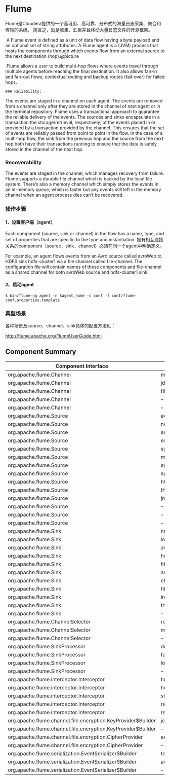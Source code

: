 # Flume

Flume是Cloudera提供的一个高可用、高可靠、分布式的海量日志采集、聚合和传输的系统。  简言之，就是收集、汇聚并且移动大量日志文件的开源框架。

​	A Flume event is defined as a unit of data flow having a byte payload and an optional set of string attributes. A Flume agent is a (JVM) process that hosts the components through which events flow from an external source to the next destination (hop).@picture

​	Flume allows a user to build multi-hop flows where events travel through multiple agents before reaching the final destination. It also allows fan-in and fan-out flows, contextual routing and backup routes (fail-over) for failed hops.

	### Reliability:  

The events are staged in a channel on each agent. The events are removed from a channel only after they are stored in the channel of next agent or in the terminal repository. Flume uses a transactional approach to guarantee the reliable delivery of the events. The sources and sinks encapsulate in a transaction the storage/retrieval, respectively, of the events placed in or provided by a transaction provided by the channel. This ensures that the set of events are reliably passed from point to point in the flow. In the case of a multi-hop flow, the sink from the previous hop and the source from the next hop both have their transactions running to ensure that the data is safely stored in the channel of the next hop.

### Recoverability  

The events are staged in the channel, which manages recovery from failure. Flume supports a durable file channel which is backed by the local file system. There’s also a memory channel which simply stores the events in an in-memory queue, which is faster but any events still left in the memory channel when an agent process dies can’t be recovered.

### 操作步骤

#### 1、设置客户端（agent）

Each component (source, sink or channel) in the flow has a name, type, and set of properties that are specific to the type and instantiation. 拥有相互连接关系的component（source、sink、channel）必须在同一个agent中明确定义。

For example, an agent flows events from an Avro source called avroWeb to HDFS sink hdfs-cluster1 via a file channel called file-channel. The configuration file will contain names of these components and file-channel as a shared channel for both avroWeb source and hdfs-cluster1 sink.

#### 2、启动agent

```
$ bin/flume-ng agent -n $agent_name -c conf -f conf/flume-conf.properties.template
```



### 典型场景







各种场景及source、channel、sink具体的配置方法见：

http://flume.apache.org/FlumeUserGuide.html



## Component Summary

| Component Interface                      | Type Alias          | Implementation Class                     |
| ---------------------------------------- | ------------------- | ---------------------------------------- |
| org.apache.flume.Channel                 | memory              | org.apache.flume.channel.MemoryChannel   |
| org.apache.flume.Channel                 | jdbc                | org.apache.flume.channel.jdbc.JdbcChannel |
| org.apache.flume.Channel                 | file                | org.apache.flume.channel.file.FileChannel |
| org.apache.flume.Channel                 | –                   | org.apache.flume.channel.PseudoTxnMemoryChannel |
| org.apache.flume.Channel                 | –                   | org.example.MyChannel                    |
| org.apache.flume.Source                  | avro                | org.apache.flume.source.AvroSource       |
| org.apache.flume.Source                  | netcat              | org.apache.flume.source.NetcatSource     |
| org.apache.flume.Source                  | seq                 | org.apache.flume.source.SequenceGeneratorSource |
| org.apache.flume.Source                  | exec                | org.apache.flume.source.ExecSource       |
| org.apache.flume.Source                  | syslogtcp           | org.apache.flume.source.SyslogTcpSource  |
| org.apache.flume.Source                  | multiport_syslogtcp | org.apache.flume.source.MultiportSyslogTCPSource |
| org.apache.flume.Source                  | syslogudp           | org.apache.flume.source.SyslogUDPSource  |
| org.apache.flume.Source                  | spooldir            | org.apache.flume.source.SpoolDirectorySource |
| org.apache.flume.Source                  | http                | org.apache.flume.source.http.HTTPSource  |
| org.apache.flume.Source                  | thrift              | org.apache.flume.source.ThriftSource     |
| org.apache.flume.Source                  | jms                 | org.apache.flume.source.jms.JMSSource    |
| org.apache.flume.Source                  | –                   | org.apache.flume.source.avroLegacy.AvroLegacySource |
| org.apache.flume.Source                  | –                   | org.apache.flume.source.thriftLegacy.ThriftLegacySource |
| org.apache.flume.Source                  | –                   | org.example.MySource                     |
| org.apache.flume.Sink                    | null                | org.apache.flume.sink.NullSink           |
| org.apache.flume.Sink                    | logger              | org.apache.flume.sink.LoggerSink         |
| org.apache.flume.Sink                    | avro                | org.apache.flume.sink.AvroSink           |
| org.apache.flume.Sink                    | hdfs                | org.apache.flume.sink.hdfs.HDFSEventSink |
| org.apache.flume.Sink                    | hbase               | org.apache.flume.sink.hbase.HBaseSink    |
| org.apache.flume.Sink                    | asynchbase          | org.apache.flume.sink.hbase.AsyncHBaseSink |
| org.apache.flume.Sink                    | elasticsearch       | org.apache.flume.sink.elasticsearch.ElasticSearchSink |
| org.apache.flume.Sink                    | file_roll           | org.apache.flume.sink.RollingFileSink    |
| org.apache.flume.Sink                    | irc                 | org.apache.flume.sink.irc.IRCSink        |
| org.apache.flume.Sink                    | thrift              | org.apache.flume.sink.ThriftSink         |
| org.apache.flume.Sink                    | –                   | org.example.MySink                       |
| org.apache.flume.ChannelSelector         | replicating         | org.apache.flume.channel.ReplicatingChannelSelector |
| org.apache.flume.ChannelSelector         | multiplexing        | org.apache.flume.channel.MultiplexingChannelSelector |
| org.apache.flume.ChannelSelector         | –                   | org.example.MyChannelSelector            |
| org.apache.flume.SinkProcessor           | default             | org.apache.flume.sink.DefaultSinkProcessor |
| org.apache.flume.SinkProcessor           | failover            | org.apache.flume.sink.FailoverSinkProcessor |
| org.apache.flume.SinkProcessor           | load_balance        | org.apache.flume.sink.LoadBalancingSinkProcessor |
| org.apache.flume.SinkProcessor           | –                   |                                          |
| org.apache.flume.interceptor.Interceptor | timestamp           | org.apache.flume.interceptor.TimestampInterceptor$Builder |
| org.apache.flume.interceptor.Interceptor | host                | org.apache.flume.interceptor.HostInterceptor$Builder |
| org.apache.flume.interceptor.Interceptor | static              | org.apache.flume.interceptor.StaticInterceptor$Builder |
| org.apache.flume.interceptor.Interceptor | regex_filter        | org.apache.flume.interceptor.RegexFilteringInterceptor$Builder |
| org.apache.flume.interceptor.Interceptor | regex_extractor     | org.apache.flume.interceptor.RegexFilteringInterceptor$Builder |
| org.apache.flume.channel.file.encryption.KeyProvider$Builder | jceksfile           | org.apache.flume.channel.file.encryption.JCEFileKeyProvider |
| org.apache.flume.channel.file.encryption.KeyProvider$Builder | –                   | org.example.MyKeyProvider                |
| org.apache.flume.channel.file.encryption.CipherProvider | aesctrnopadding     | org.apache.flume.channel.file.encryption.AESCTRNoPaddingProvider |
| org.apache.flume.channel.file.encryption.CipherProvider | –                   | org.example.MyCipherProvider             |
| org.apache.flume.serialization.EventSerializer$Builder | text                | org.apache.flume.serialization.BodyTextEventSerializer$Builder |
| org.apache.flume.serialization.EventSerializer$Builder | avro_event          | org.apache.flume.serialization.FlumeEventAvroEventSerializer$Builder |
| org.apache.flume.serialization.EventSerializer$Builder | –                   | org.example.MyEventSerializer$Builder    |